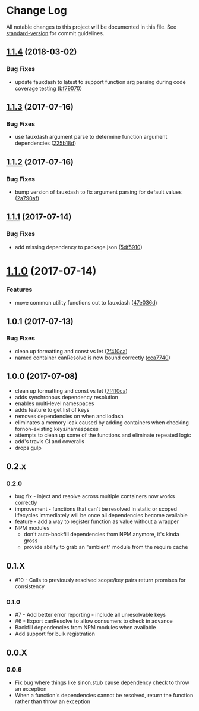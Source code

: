# Change Log

All notable changes to this project will be documented in this file. See [standard-version](https://github.com/conventional-changelog/standard-version) for commit guidelines.

<a name="1.1.4"></a>
## [1.1.4](https://github.com/arobson/fount/compare/v1.1.3...v1.1.4) (2018-03-02)


### Bug Fixes

* update fauxdash to latest to support function arg parsing during code coverage testing ([bf79070](https://github.com/arobson/fount/commit/bf79070))



<a name="1.1.3"></a>
## [1.1.3](https://github.com/arobson/fount/compare/v1.1.2...v1.1.3) (2017-07-16)


### Bug Fixes

* use fauxdash argument parse to determine function argument dependencies ([225b18d](https://github.com/arobson/fount/commit/225b18d))



<a name="1.1.2"></a>
## [1.1.2](https://github.com/arobson/fount/compare/v1.1.1...v1.1.2) (2017-07-16)


### Bug Fixes

* bump version of fauxdash to fix argument parsing for default values ([2a790af](https://github.com/arobson/fount/commit/2a790af))



<a name="1.1.1"></a>
## [1.1.1](https://github.com/arobson/fount/compare/v1.1.0...v1.1.1) (2017-07-14)


### Bug Fixes

* add missing dependency to package.json ([5df5910](https://github.com/arobson/fount/commit/5df5910))



<a name="1.1.0"></a>
# [1.1.0](https://github.com/arobson/fount/compare/v1.0.1...v1.1.0) (2017-07-14)


### Features

* move common utility functions out to fauxdash ([47e036d](https://github.com/arobson/fount/commit/47e036d))



<a name="1.0.1"></a>
## 1.0.1 (2017-07-13)


### Bug Fixes

* clean up formatting and const vs let ([7f410ca](https://github.com/arobson/fount/commit/7f410ca))
* named container canResolve is now bound correctly ([cca7740](https://github.com/arobson/fount/commit/cca7740))



<a name="1.0.0"></a>
## 1.0.0 (2017-07-08)

* clean up formatting and const vs let ([7f410ca](https://github.com/LeanKit-Labs/fount/commit/7f410ca))
* adds synchronous dependency resolution
* enables multi-level namespaces
* adds feature to get list of keys
* removes dependencies on when and lodash
* eliminates a memory leak caused by adding containers when checking fornon-existing keys/namespaces
* attempts to clean up some of the functions and eliminate repeated logic
* add's travis CI and coveralls
* drops gulp

## 0.2.x

### 0.2.0
 * bug fix - inject and resolve across multiple containers now works correctly
 * improvement - functions that can't be resolved in static or scoped lifecycles immediately will be once all dependencies become available
 * feature - add a way to register function as value without a wrapper
 * NPM modules
 	* don't auto-backfill dependencies from NPM anymore, it's kinda gross
 	* provide ability to grab an "ambient" module from the require cache

## 0.1.X

 * #10 - Calls to previously resolved scope/key pairs return promises for consistency

### 0.1.0

 * #7 - Add better error reporting - include all unresolvable keys
 * #6 - Export canResolve to allow consumers to check in advance
 * Backfill dependencies from NPM modules when available
 * Add support for bulk registration

## 0.0.X

### 0.0.6
 * Fix bug where things like sinon.stub cause dependency check to throw an exception
 * When a function's dependencies cannot be resolved, return the function rather than throw an exception
